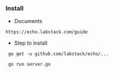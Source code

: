 ### Install

* Documents

`https://echo.labstack.com/guide`

* Step to install

```text
 go get -u github.com/labstack/echo/...
 
 go run server.go
```